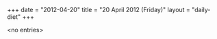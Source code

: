 +++
date = "2012-04-20"
title = "20 April 2012 (Friday)"
layout = "daily-diet"
+++

<p>&lt;no entries&gt;</p>